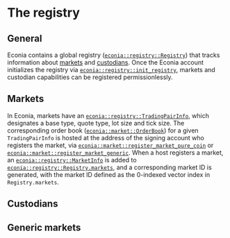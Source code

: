# The registry

## General

Econia contains a global registry ([`econia::registry::Registry`](../../../src/move/econia/build/Econia/docs/registry.md#0xc0deb00c_registry_Registry)) that tracks information about [markets](#markets) and [custodians](#custodians).
Once the Econia account initializes the registry via [`econia::registry::init_registry`](../../../src/move/econia/build/Econia/docs/registry.md#0xc0deb00c_registry_init_registry), markets and custodian capabilities can be registered permissionlessly.

## Markets

In Econia, markets have an [`econia::registry::TradingPairInfo`](../../../src/move/econia/build/Econia/docs/registry.md#0xc0deb00c_registry_TradingPairInfo), which designates a base type, quote type, lot size and tick size.
The corresponding order book ([`econia::market::OrderBook`](../../../src/move/econia/build/Econia/docs/market.md#0xc0deb00c_market_OrderBook)) for a given `TradingPairInfo` is hosted at the address of the signing account who registers the market, via [`econia::market::register_market_pure_coin`](../../../src/move/Econia/build/docs/market.md#0xc0deb00c_market_register_market_pure_coin) or [`econia::market::register_market_generic`](../../../src/move/Econia/build/docs/market.md#0xc0deb00c_market_register_market_generic).
When a host registers a market, an [`econia::registry::MarketInfo`](../../../src/move/econia/build/Econia/docs/registry.md#0xc0deb00c_registry_MarketInfo) is added to [`econia::registry::Registry.markets`](../../../src/move/econia/build/Econia/docs/registry.md#0xc0deb00c_registry_Registry), and a corresponding market ID is generated, with the market ID defined as the 0-indexed vector index in `Registry.markets`.

## Custodians

## Generic markets